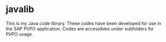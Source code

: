 # javalib
 
This is my Java code library. 
These codes have been developed for use in the SAP PI/PO application.
Codes are accessibles under subfolders for PI/PO usage.